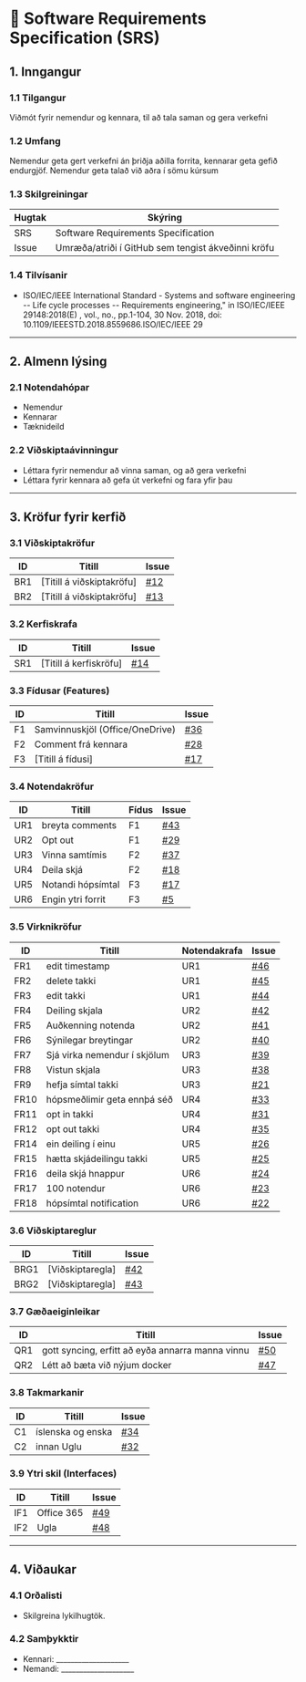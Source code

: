 # 📄 Software Requirements Specification (SRS)

## 1. Inngangur
### 1.1 Tilgangur
Viðmót fyrir nemendur og kennara, til að tala saman og gera verkefni

### 1.2 Umfang
Nemendur geta gert verkefni án þriðja aðilla forrita, kennarar geta gefið endurgjöf. Nemendur geta talað við aðra í sömu kúrsum

### 1.3 Skilgreiningar
| Hugtak | Skýring |
|--------|---------|
| SRS | Software Requirements Specification |
| Issue | Umræða/atriði í GitHub sem tengist ákveðinni kröfu |

### 1.4 Tilvísanir
- ISO/IEC/IEEE International Standard - Systems and software engineering -- Life cycle processes -- Requirements engineering," in ISO/IEC/IEEE 29148:2018(E) , vol., no., pp.1-104, 30 Nov. 2018, doi: 10.1109/IEEESTD.2018.8559686.ISO/IEC/IEEE 29

---

## 2. Almenn lýsing
### 2.1 Notendahópar
- Nemendur
- Kennarar
- Tæknideild

### 2.2 Viðskiptaávinningur
- Léttara fyrir nemendur að vinna saman, og að gera verkefni
- Léttara fyrir kennara að gefa út verkefni og fara yfir þau

---

## 3. Kröfur fyrir kerfið

### 3.1 Viðskiptakröfur
| ID  | Titill | Issue |
|-----|--------|-------|
| BR1 | [Titill á viðskiptakröfu] | [#12](../../issues/12) |
| BR2 | [Titill á viðskiptakröfu] | [#13](../../issues/13) |

### 3.2 Kerfiskrafa
| ID  | Titill | Issue |
|-----|--------|-------|
| SR1 | [Titill á kerfiskröfu] | [#14](../../issues/14) |

### 3.3 Fídusar (Features)
| ID  | Titill | Issue |
|-----|--------|-------|
| F1  | Samvinnuskjöl (Office/OneDrive) | [#36](../../issues/36) |
| F2  | Comment frá kennara | [#28](../../issues/28) |
| F3  | [Titill á fídusi] | [#17](../../issues/17) |

### 3.4 Notendakröfur
| ID  | Titill | Fídus | Issue |
|-----|--------|-------|-------|
| UR1 | breyta comments | F1 | [#43](../../issues/43) |
| UR2 | Opt out | F1 | [#29](../../issues/29) |
| UR3 | Vinna samtímis | F2 | [#37](../../issues/37) |
| UR4 | Deila skjá | F2 | [#18](../../issues/18) |
| UR5 | Notandi hópsímtal | F3 | [#17](../../issues/17) |
| UR6 | Engin ytri forrit | F3 | [#5](../../issues/5) |

### 3.5 Virknikröfur
| ID  | Titill | Notendakrafa | Issue |
|-----|--------|--------------|-------|
| FR1 | edit timestamp | UR1 | [#46](../../issues/46) |
| FR2 | delete takki | UR1 | [#45](../../issues/45) |
| FR3 | edit takki | UR1 | [#44](../../issues/44) |
| FR4 | Deiling skjala | UR2 | [#42](../../issues/42) |
| FR5 | Auðkenning notenda | UR2 | [#41](../../issues/41) |
| FR6 | Sýnilegar breytingar | UR2 | [#40](../../issues/40) |
| FR7 | Sjá virka nemendur í skjölum | UR3 | [#39](../../issues/39) |
| FR8 | Vistun skjala | UR3 | [#38](../../issues/38) |
| FR9 | hefja símtal takki | UR3 | [#21](../../issues/21) |
| FR10 | hópsmeðlimir geta ennþá séð | UR4 | [#33](../../issues/33) |
| FR11 | opt in takki | UR4 | [#31](../../issues/31) |
| FR12 | opt out takki | UR4 | [#35](../../issues/35) |
| FR14 | ein deiling í einu | UR5 | [#26](../../issues/26) |
| FR15 | hætta skjádeilingu takki | UR5 | [#25](../../issues/25) |
| FR16 | deila skjá hnappur | UR6 | [#24](../../issues/24) |
| FR17 | 100 notendur | UR6 | [#23](../../issues/40) |
| FR18 | hópsímtal notification | UR6 | [#22](../../issues/22) |

### 3.6 Viðskiptareglur
| ID  | Titill | Issue |
|-----|--------|-------|
| BRG1 | [Viðskiptaregla] | [#42](../../issues/42) |
| BRG2 | [Viðskiptaregla] | [#43](../../issues/43) |


### 3.7 Gæðaeiginleikar
| ID  | Titill | Issue |
|-----|--------|-------|
| QR1 | gott syncing, erfitt að eyða annarra manna vinnu | [#50](../../issues/50) |
| QR2 | Létt að bæta við nýjum docker | [#47](../../issues/47) |

### 3.8 Takmarkanir
| ID  | Titill | Issue |
|-----|--------|-------|
| C1 | íslenska og enska | [#34](../../issues/34) |
| C2 | innan Uglu | [#32](../../issues/32) |

### 3.9 Ytri skil (Interfaces)
| ID  | Titill | Issue |
|-----|--------|-------|
| IF1 | Office 365 | [#49](../../issues/49) |
| IF2 | Ugla | [#48](../../issues/48) |

---

## 4. Viðaukar
### 4.1 Orðalisti
- Skilgreina lykilhugtök.

### 4.2 Samþykktir
- Kennari: ____________________  
- Nemandi: ____________________
